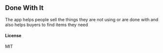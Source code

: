 ## Done With It

The app helps people sell the things they are not using or are done with and also helps buyers to find items they need 

#### License

MIT